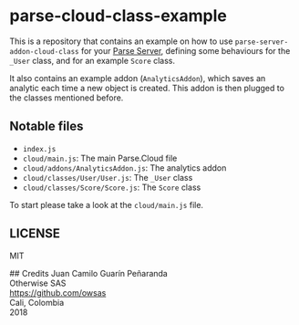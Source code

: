 # parse-cloud-class-example

This is a repository that contains an example on how to use `parse-server-addon-cloud-class` for your [Parse Server](https://github.com/parse-community/parse-server), defining some behaviours for the `_User` class, and for an example `Score` class.

It also contains an example addon (`AnalyticsAddon`), which saves an analytic each time a new object is created. This addon is then plugged to the classes mentioned before. 

## Notable files
* `index.js`
* `cloud/main.js`: The main Parse.Cloud file
* `cloud/addons/AnalyticsAddon.js`: The analytics addon 
* `cloud/classes/User/User.js`: The `_User` class
* `cloud/classes/Score/Score.js`: The `Score` class

To start please take a look at the `cloud/main.js` file.

## LICENSE
MIT

## Credits
Juan Camilo Guarín Peñaranda  
Otherwise SAS  
https://github.com/owsas  
Cali, Colombia  
2018
